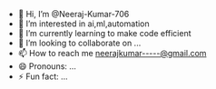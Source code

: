 - 👋 Hi, I’m @Neeraj-Kumar-706
- 👀 I’m interested in ai,ml,automation 
- 🌱 I’m currently learning to make code efficient
- 💞️ I’m looking to collaborate on ...
- 📫 How to reach me neerajkumar-----@gmail.com
- 😄 Pronouns: ...
- ⚡ Fun fact: ...

<!---
Neeraj-Kumar-706/Neeraj-Kumar-706 is a ✨ special ✨ repository because its `README.md` (this file) appears on your GitHub profile.
You can click the Preview link to take a look at your changes.
--->
